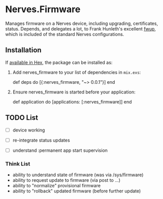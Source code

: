 # Nerves.Firmware

Manages firmware on a Nerves device, including upgrading, certificates, status.
Depends, and delegates a lot, to Frank Hunleth's excellent
[fwup](https://github.com/fhunleth/fwup), which is included of the standard
Nerves configurations.

## Installation

If [available in Hex](https://hex.pm/docs/publish), the package can be installed as:

  1. Add nerves_firmware to your list of dependencies in `mix.exs`:

        def deps do
          [{:nerves_firmware, "~> 0.0.1"}]
        end

  2. Ensure nerves_firmware is started before your application:

        def application do
          [applications: [:nerves_firmware]]
        end

## TODO List

- [ ] device working

- [ ] re-integrate status updates
- [ ] understand :permanent app start supervision

### Think List

- ability to understand state of firmware (was via /sys/firmware)
- ability to request update to firmware (via post to ...)
- ability to "normalize" provisional firmware
- ability to "rollback" updated firmware (before further update)
